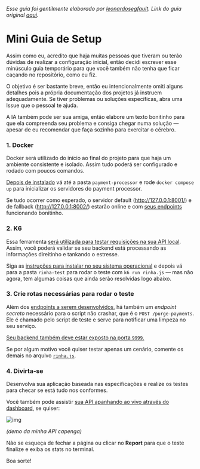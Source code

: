 *Esse guia foi gentilmente elaborado por [leonardosegfault](https://github.com/leonardosegfault). Link do guia original [aqui](https://github.com/zanfranceschi/rinha-de-backend-2025/issues/11).*

# Mini Guia de Setup

Assim como eu, acredito que haja muitas pessoas que tiveram ou terão dúvidas de realizar a configuração inicial, então decidi escrever esse minúsculo guia temporário para que você também não tenha que ficar caçando no repositório, como eu fiz.

O objetivo é ser bastante breve, então eu intencionalmente omiti alguns detalhes pois a própria documentação dos projetos já instruem adequadamente. Se tiver problemas ou soluções específicas, abra uma Issue que o pessoal te ajuda.

A IA também pode ser sua amiga, então elabore um texto bonitinho para que ela compreenda seu problema e consiga chegar numa solução — apesar de eu recomendar que faça sozinho para exercitar o cérebro.

### 1. Docker

Docker será utilizado do início ao final do projeto para que haja um ambiente consistente e isolado. Assim tudo poderá ser configurado e rodado com poucos comandos.

[Depois de instalado](https://docs.docker.com/get-started/get-docker/) vá até a pasta `payment-processor` e rode `docker compose up` para inicializar os servidores do payment processor.

Se tudo ocorrer como esperado, o servidor default (http://127.0.0.1:8001/) e de fallback (http://127.0.0.1:8002/) estarão online e com [seus endpoints](https://github.com/zanfranceschi/rinha-de-backend-2025/blob/main/INSTRUCOES.md#detalhes-dos-endpoints) funcionando bonitinho.

### 2. K6

Essa ferramenta [será utilizada para testar requisições na sua API local](https://github.com/zanfranceschi/rinha-de-backend-2025/tree/main/rinha-test#instru%C3%A7%C3%B5es-para-execu%C3%A7%C3%A3o-dos-testes-locais). Assim, você poderá validar se seu backend está processando as informações direitinho e tankando o estresse.

Siga as [instruções para instalar no seu sistema operacional](https://grafana.com/docs/k6/latest/set-up/install-k6/) e depois vá para a pasta `rinha-test` para rodar o teste com `k6 run rinha.js` — mas não agora, tem algumas coisas que ainda serão resolvidas logo abaixo.

### 3. Crie rotas necessárias para rodar o teste

Além dos [endpoints a serem desenvolvidos](https://github.com/zanfranceschi/rinha-de-backend-2025/tree/main#resumo-dos-endpoints), há também um *endpoint secreto* necessário para o script não crashar, que é o `POST /purge-payments`. Ele é chamado pelo script de teste e serve para notificar uma limpeza no seu serviço.

[Seu backend também deve estar exposto na porta `9999`.](https://github.com/zanfranceschi/rinha-de-backend-2025?tab=readme-ov-file#arquitetura)

Se por algum motivo você quiser testar apenas um cenário, comente os demais no arquivo [`rinha.js`](https://github.com/zanfranceschi/rinha-de-backend-2025/blob/2ac3f62f225afd6748e9164be3c4d4ebe5d3474e/rinha-test/rinha.js#L35-L128).

### 4. Divirta-se

Desenvolva sua aplicação baseada nas especificações e realize os testes para checar se está tudo nos conformes.

Você também pode assistir [sua API apanhando ao vivo através do dashboard](https://github.com/zanfranceschi/rinha-de-backend-2025/tree/main/rinha-test#acompanhando-os-testes-via-dashboard-e-report), se quiser:

![img](https://github.com/user-attachments/assets/3be1b160-c2a0-4ab8-bab5-117e9dfe5ec9)

*(demo da minha API capenga)*

Não se esqueça de fechar a página ou clicar no **Report** para que o teste finalize e exiba os stats no terminal.

Boa sorte!
